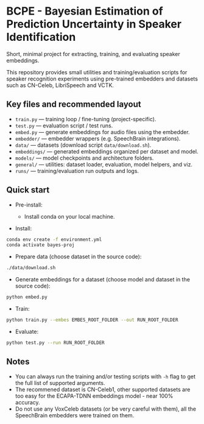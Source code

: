 # BCPE - Bayesian Estimation of Prediction Uncertainty in Speaker Identification

Short, minimal project for extracting, training, and evaluating speaker embeddings.

This repository provides small utilities and training/evaluation scripts for
speaker recognition experiments using pre-trained embedders and datasets such
as CN-Celeb, LibriSpeech and VCTK.

## Key files and recommended layout

- `train.py` — training loop / fine-tuning (project-specific).
- `test.py` — evaluation script / test runs.
- `embed.py` — generate embeddings for audio files using the embedder.
- `embedder/` — embedder wrappers (e.g. SpeechBrain integrations).
- `data/` — datasets (download script `data/download.sh`).
- `embeddings/` — generated embeddings organized per dataset and model.
- `models/` — model checkpoints and architecture folders.
- `general/` — utilities: dataset loader, evaluation, model helpers, and viz.
- `runs/` — training/evaluation run outputs and logs.

## Quick start

- Pre-install:
  - Install conda on your local machine.

- Install:

```bash
conda env create -f environment.yml
conda activate bayes-proj
```

- Prepare data (choose dataset in the source code):

```bash
./data/download.sh
```

- Generate embeddings for a dataset (choose model and dataset in the source code):

```bash
python embed.py
```

- Train:

```bash
python train.py --embes EMBES_ROOT_FOLDER --out RUN_ROOT_FOLDER
```

- Evaluate:

```bash
python test.py --run RUN_ROOT_FOLDER
```

## Notes

- You can always run the training and/or testing scripts with `-h` flag to get the full list of supported arguments.
- The recommened dataset is CN-Celeb1, other supported datasets are too easy for the ECAPA-TDNN embeddings model - near 100% accuracy.
- Do not use any VoxCeleb datasets (or be very careful with them), all the SpeechBrain embedders were trained on them.
